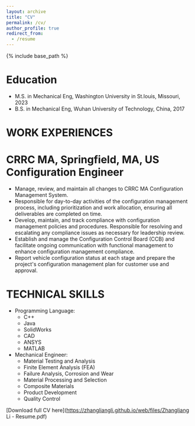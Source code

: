 ```yaml
---
layout: archive
title: "CV"
permalink: /cv/
author_profile: true
redirect_from:
  - /resume
---
```


{% include base_path %}

Education
======
* M.S. in Mechanical Eng, Washington University in St.louis, Missouri, 2023
* B.S. in Mechanical Eng, Wuhan University of Technology, China, 2017

WORK EXPERIENCES
======
CRRC MA, Springfield, MA, US    
Configuration Engineer
======
* Manage, review, and maintain all changes to CRRC MA Configuration Management System.
* Responsible for day-to-day activities of the configuration management process, including prioritization and work allocation, ensuring all deliverables are completed on time.
* Develop, maintain, and track compliance with configuration management policies and procedures. Responsible for resolving and escalating any compliance issues as necessary for leadership review.
* Establish and manage the Configuration Control Board (CCB) and facilitate ongoing communication with functional management to enhance configuration management compliance.
* Report vehicle configuration status at each stage and prepare the project's configuration management plan for customer use and approval.


TECHNICAL SKILLS 
======
* Programming Language:
  * C++
  * Java
  * SolidWorks
  * CAD
  * ANSYS
  * MATLAB
* Mechanical Engineer:
  * Material Testing and Analysis
  * Finite Element Analysis (FEA)
  * Failure Analysis, Corrosion and Wear
  * Material Processing and Selection
  * Composite Materials
  * Product Development
  * Quality Control


[Download full CV here](https://zhangliangli.github.io/web/files/Zhangliang Li - Resume.pdf)
